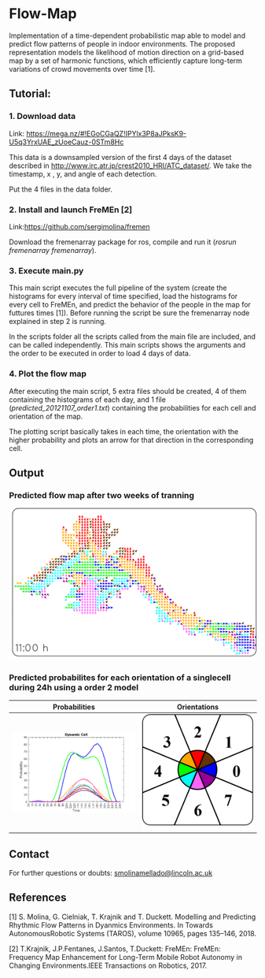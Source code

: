 # Flow-Map
Implementation of a time-dependent probabilistic map able to model and predict flow patterns of people in indoor environments. The proposed representation models the likelihood of motion direction on a grid-based map by a set of harmonic functions, which efficiently capture long-term variations of crowd movements over time [1].


## Tutorial:
### 1. Download data 
Link: https://mega.nz/#!EGoCGaQZ!IPYlx3P8aJPksK9-U5q3YrxUAE_zUoeCauz-0STm8Hc

This data is a downsampled version of the first 4 days of the dataset described in http://www.irc.atr.jp/crest2010_HRI/ATC_dataset/. We take the timestamp, x , y, and angle of each detection.

Put the 4 files in the data folder.

### 2. Install and launch FreMEn [2]
Link:https://github.com/sergimolina/fremen

Download the fremenarray package for ros, compile and run it (*rosrun fremenarray fremenarray*).

### 3. Execute main.py
This main script executes the full pipeline of the system (create the histograms for every interval of time specified, load the histograms for every cell to FreMEn, and predict the behavior of the people in the map for futtures times [1]). Before running the script be sure the fremenarray node explained in step 2 is running.

In the scripts folder all the scripts called from the main file are included, and can be called independently. This main scripts shows the arguments and the order to be executed in order to load 4 days of data.

### 4. Plot the flow map
After executing the main script, 5 extra files should be created, 4 of them containing the histograms of each day, and 1 file (*predicted_20121107_order1.txt*) containing the probabilities for each cell and orientation of the map. 

The plotting script basically takes in each time, the orientation with the higher probability and plots an arrow for that direction in the corresponding cell.

## Output
### Predicted flow map after two weeks of tranning
![](./img/predicted_map.gif "Predicted flow map after two weeks of tranning")

### Predicted probabilites for each orientation of a singlecell during 24h using a order 2 model

Probabilities            |  Orientations
:-------------------------:|:-------------------------:
![alt-text-1](https://github.com/sergimolina/Flow-Map/blob/master/img/probabilites_cell.png "Probabilities for each orientation during one day") |  ![alt-text-2](https://github.com/sergimolina/Flow-Map/blob/master/img/cell_orientations.png "Orientations used in each cell")


## Contact
For further questions or doubts: smolinamellado@lincoln.ac.uk

## References
[1] S. Molina, G. Cielniak, T. Krajnik and T. Duckett. Modelling and Predicting Rhythmic Flow Patterns in Dyanmics Environments. In Towards  AutonomousRobotic Systems (TAROS), volume 10965, pages 135–146, 2018. 

[2] T.Krajnik, J.P.Fentanes, J.Santos, T.Duckett: FreMEn: FreMEn: Frequency Map Enhancement for Long-Term Mobile Robot Autonomy in Changing Environments.IEEE Transactions on Robotics, 2017.

